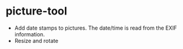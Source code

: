 # picture-tool

- Add date stamps to pictures. The date/time is read from the EXIF information.
- Resize and rotate
